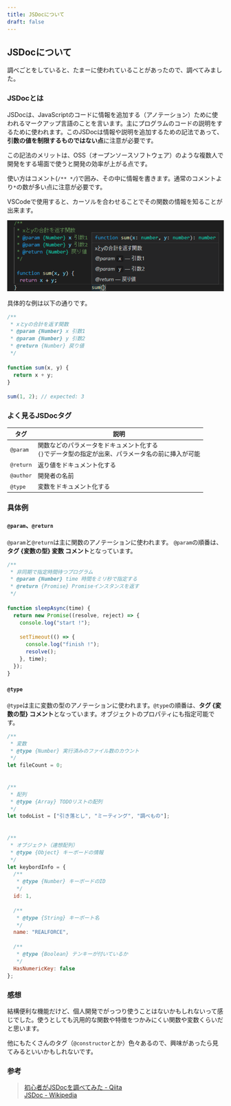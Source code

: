 ```yaml
---
title: JSDocについて
draft: false
---
```


## JSDocについて

調べごとをしていると、たまーに使われていることがあったので、調べてみました。

### JSDocとは

JSDocは、JavaScriptのコードに情報を追加する（アノテーション）ために使われるマークアップ言語のことを言います。主にプログラムのコードの説明をするために使われます。このJSDocは情報や説明を追加するための記法であって、**引数の値を制限するものではない点**に注意が必要です。

この記法のメリットは、OSS（オープンソースソフトウェア）のような複数人で開発をする場面で使うと開発の効率が上がる点です。

使い方はコメント(`/** */`)で囲み、その中に情報を書きます。通常のコメントより`*`の数が多い点に注意が必要です。

VSCodeで使用すると、カーソルを合わせることでその関数の情報を知ることが出来ます。

![jsdoc sample](../img/2021-09-15_1.png)

具体的な例は以下の通りです。

```js
/**
 * xとyの合計を返す関数
 * @param {Number} x 引数1
 * @param {Number} y 引数2
 * @return {Number} 戻り値
 */

function sum(x, y) {
  return x + y;
}

sum(1, 2); // expected: 3
```

### よく見るJSDocタグ

| タグ      | 説明                                                                                                 |
|-----------|------------------------------------------------------------------------------------------------------|
| `@param`  | 関数などのパラメータをドキュメント化する<br>`{}`でデータ型の指定が出来、パラメータ名の前に挿入が可能 |
| `@return` | 返り値をドキュメント化する                                                                           |
| `@author` | 開発者の名前                                                                                         |
| `@type`   | 変数をドキュメント化する                                                                             |

### 具体例

#### `@param`、`@return`

`@param`と`@return`は主に関数のアノテーションに使われます。
`@param`の順番は、**タグ {変数の型} 変数 コメント**となっています。

```js
/**
 * 非同期で指定時間待つプログラム
 * @param {Number} time 時間をミリ秒で指定する
 * @return {Promise} Promiseインスタンスを返す
 */

function sleepAsync(time) {
  return new Promise((resolve, reject) => {
    console.log("start !");

    setTimeout(() => {
      console.log("finish !");
      resolve();
    }, time);
  });
}
```

#### `@type`

`@type`は主に変数の型のアノテーションに使われます。`@type`の順番は、**タグ {変数の型} コメント**となっています。オブジェクトのプロパティにも指定可能です。

```js
/**
 * 変数
 * @type {Number} 実行済みのファイル数のカウント
 */
let fileCount = 0;


/**
 * 配列
 * @type {Array} TODOリストの配列
 */
let todoList = ["引き落とし", "ミーティング", "調べもの"];


/**
 * オブジェクト（連想配列）
 * @type {Object} キーボードの情報
 */
let keybordInfo = {
  /**
   * @type {Number} キーボードのID
   */
  id: 1,

  /**
   * @type {String} キーボート名
   */
  name: "REALFORCE",
  
  /**
   * @type {Boolean} テンキーが付いているか
   */
  HasNumericKey: false
};
```

### 感想

結構便利な機能だけど、個人開発でがっつり使うことはないかもしれないって感じでした。使うとしても汎用的な関数や特徴をつかみにくい関数や変数くらいだと思います。

他にもたくさんのタグ（`@constructor`とか）色々あるので、興味があったら見てみるといいかもしれないです。

### 参考

> [初心者がJSDocを調べてみた - Qiita](https://qiita.com/tarotaro1129/items/c7b742f3602c7749a29d)\
> [JSDoc - Wikipedia](https://ja.wikipedia.org/wiki/JSDoc)
